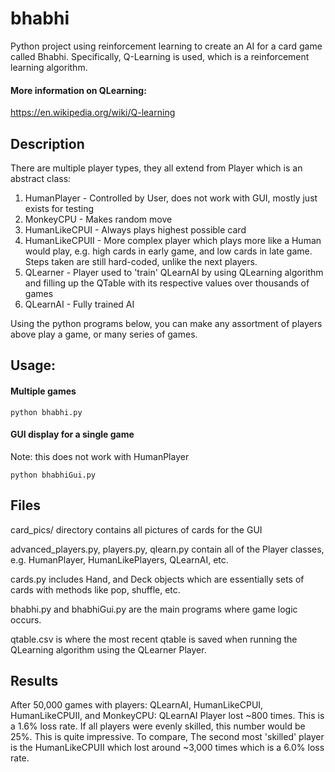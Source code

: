 # bhabhi
Python project using reinforcement learning to create an AI for a card
game called Bhabhi. Specifically, Q-Learning is used, which is a reinforcement
learning algorithm.
#### More information on QLearning:
https://en.wikipedia.org/wiki/Q-learning
## Description
There are multiple player types, they all extend from Player which is an
abstract class:
1. HumanPlayer - Controlled by User, does not work with GUI, mostly just exists
   for testing
1. MonkeyCPU - Makes random move
1. HumanLikeCPUI - Always plays highest possible card
1. HumanLikeCPUII - More complex player which plays more like a Human would
   play, e.g. high cards in early game, and low cards in late game. Steps taken
   are still hard-coded, unlike the next players.
1. QLearner - Player used to 'train' QLearnAI by using QLearning algorithm and
   filling up the QTable with its respective values over thousands of games
1. QLearnAI - Fully trained AI

Using the python programs below, you can make any assortment of players above
play a game, or many series of games.

## Usage:
#### Multiple games
```
python bhabhi.py
```
#### GUI display for a single game
Note: this does not work with HumanPlayer
```
python bhabhiGui.py
```

## Files
card_pics/ directory contains all pictures of cards for the GUI

advanced_players.py, players.py, qlearn.py contain all of the Player classes,
e.g. HumanPlayer, HumanLikePlayers, QLearnAI, etc.

cards.py includes Hand, and Deck objects which are essentially sets of cards
with methods like pop, shuffle, etc.

bhabhi.py and bhabhiGui.py are the main programs where game logic occurs.

qtable.csv is where the most recent qtable is saved when running the QLearning
algorithm using the QLearner Player.

## Results
After 50,000 games with players: QLearnAI, HumanLikeCPUI, HumanLikeCPUII, and
MonkeyCPU:
QLearnAI Player lost ~800 times.
This is a 1.6% loss rate. If all players were evenly skilled, this number would
be 25%. This is quite impressive. To compare, The second most 'skilled' player
is the HumanLikeCPUII which lost around ~3,000 times which is a 6.0% loss rate.
